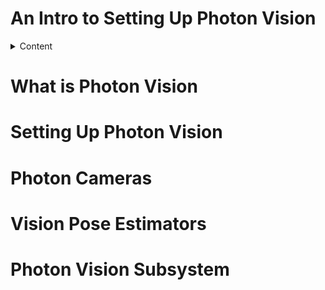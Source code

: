 # An Intro to Setting Up Photon Vision

<details>
    <summary>Content</summary>
    <ol>
        <li><a href="#what">What is Photon Vision</a></li>
        <li><a href="#setup">Setting Up Photon Vision</a></li>
        <li><a href="#cam">Photon Cameras</a></li>
        <li><a href="#pose">Vision Pose Estimators</a></li>
        <li><a href="#subsystem">Photon Vision Subsystem</a></li>
    </ol>
</details>

<div id="what"></div>

# What is Photon Vision



<div id="setup"></div>

# Setting Up Photon Vision

<div id="cam"></div>

# Photon Cameras

<div id="pose"></div>

# Vision Pose Estimators

<div id="subsystem"></div>

# Photon Vision Subsystem